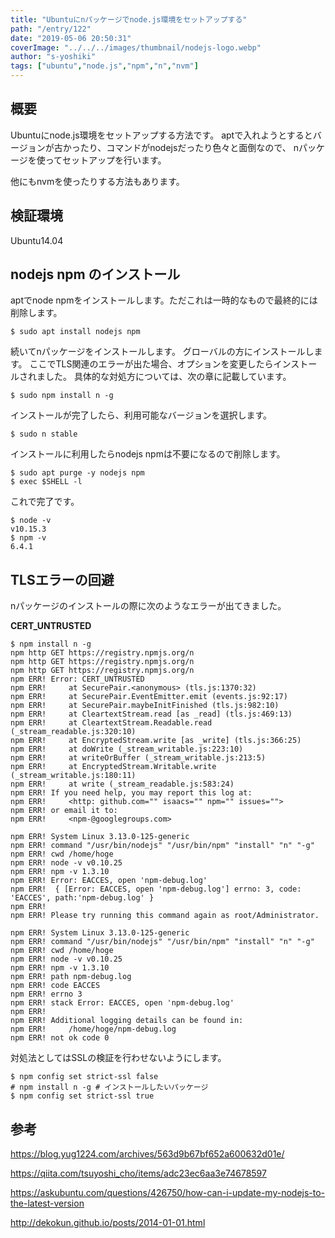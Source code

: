 ```yaml
---
title: "Ubuntuにnパッケージでnode.js環境をセットアップする"
path: "/entry/122"
date: "2019-05-06 20:50:31"
coverImage: "../../../images/thumbnail/nodejs-logo.webp"
author: "s-yoshiki"
tags: ["ubuntu","node.js","npm","n","nvm"]
---
```


## 概要

Ubuntuにnode.js環境をセットアップする方法です。
aptで入れようとするとバージョンが古かったり、コマンドがnodejsだったり色々と面倒なので、
nパッケージを使ってセットアップを行います。

他にもnvmを使ったりする方法もあります。

## 検証環境

Ubuntu14.04

## nodejs npm のインストール

aptでnode npmをインストールします。ただこれは一時的なもので最終的には削除します。

```shell
$ sudo apt install nodejs npm
```

続いてnパッケージをインストールします。
グローバルの方にインストールします。
ここでTLS関連のエラーが出た場合、オプションを変更したらインストールされました。
具体的な対処方については、次の章に記載しています。

```shell
$ sudo npm install n -g
```

インストールが完了したら、利用可能なバージョンを選択します。

```shell
$ sudo n stable
```

インストールに利用したらnodejs npmは不要になるので削除します。

```shell
$ sudo apt purge -y nodejs npm
$ exec $SHELL -l
```

これで完了です。

```shell
$ node -v
v10.15.3
$ npm -v
6.4.1
```

## TLSエラーの回避

nパッケージのインストールの際に次のようなエラーが出てきました。

**CERT_UNTRUSTED**

```shell
$ npm install n -g
npm http GET https://registry.npmjs.org/n
npm http GET https://registry.npmjs.org/n
npm http GET https://registry.npmjs.org/n
npm ERR! Error: CERT_UNTRUSTED
npm ERR!     at SecurePair.<anonymous> (tls.js:1370:32)
npm ERR!     at SecurePair.EventEmitter.emit (events.js:92:17)
npm ERR!     at SecurePair.maybeInitFinished (tls.js:982:10)
npm ERR!     at CleartextStream.read [as _read] (tls.js:469:13)
npm ERR!     at CleartextStream.Readable.read (_stream_readable.js:320:10)
npm ERR!     at EncryptedStream.write [as _write] (tls.js:366:25)
npm ERR!     at doWrite (_stream_writable.js:223:10)
npm ERR!     at writeOrBuffer (_stream_writable.js:213:5)
npm ERR!     at EncryptedStream.Writable.write (_stream_writable.js:180:11)
npm ERR!     at write (_stream_readable.js:583:24)
npm ERR! If you need help, you may report this log at:
npm ERR!     <http: github.com="" isaacs="" npm="" issues="">
npm ERR! or email it to:
npm ERR!     <npm-@googlegroups.com>

npm ERR! System Linux 3.13.0-125-generic
npm ERR! command "/usr/bin/nodejs" "/usr/bin/npm" "install" "n" "-g"
npm ERR! cwd /home/hoge
npm ERR! node -v v0.10.25
npm ERR! npm -v 1.3.10
npm ERR! Error: EACCES, open 'npm-debug.log'
npm ERR!  { [Error: EACCES, open 'npm-debug.log'] errno: 3, code: 'EACCES', path:'npm-debug.log' }
npm ERR!
npm ERR! Please try running this command again as root/Administrator.

npm ERR! System Linux 3.13.0-125-generic
npm ERR! command "/usr/bin/nodejs" "/usr/bin/npm" "install" "n" "-g"
npm ERR! cwd /home/hoge
npm ERR! node -v v0.10.25
npm ERR! npm -v 1.3.10
npm ERR! path npm-debug.log
npm ERR! code EACCES
npm ERR! errno 3
npm ERR! stack Error: EACCES, open 'npm-debug.log'
npm ERR!
npm ERR! Additional logging details can be found in:
npm ERR!     /home/hoge/npm-debug.log
npm ERR! not ok code 0
```

対処法としてはSSLの検証を行わせないようにします。

```shell
$ npm config set strict-ssl false
# npm install n -g # インストールしたいパッケージ
$ npm config set strict-ssl true

```

## 参考

<a href="https://blog.yug1224.com/archives/563d9b67bf652a600632d01e/">https://blog.yug1224.com/archives/563d9b67bf652a600632d01e/</a>

<a href="https://qiita.com/tsuyoshi_cho/items/adc23ec6aa3e74678597">https://qiita.com/tsuyoshi_cho/items/adc23ec6aa3e74678597</a>

<a href="https://askubuntu.com/questions/426750/how-can-i-update-my-nodejs-to-the-latest-version">https://askubuntu.com/questions/426750/how-can-i-update-my-nodejs-to-the-latest-version</a>

<a href="http://dekokun.github.io/posts/2014-01-01.html">http://dekokun.github.io/posts/2014-01-01.html</a>